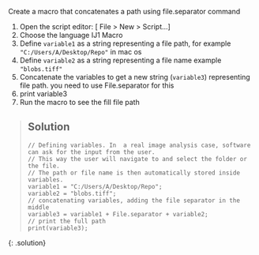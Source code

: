 Create a macro that concatenates a path using file.separator command

1. Open the script editor: [ File > New > Script...]
1. Choose the language IJ1 Macro
1. Define `variable1` as a string representing a file path, for example `"C:/Users/A/Desktop/Repo"` in mac os
1. Define `variable2` as a string representing a file name example `"blobs.tiff"`
1. Concatenate the variables to get a new string (`variable3`) representing file path. you need to use File.separator for this
1. print variable3
1. Run the macro to see the fill file path

> ## Solution
> ```
> // Defining variables. In  a real image analysis case, software can ask for the input from the user. 
> // This way the user will navigate to and select the folder or the file.
> // The path or file name is then automatically stored inside variables.
> variable1 = "C:/Users/A/Desktop/Repo";
> variable2 = "blobs.tiff";
> // concatenating variables, adding the file separator in the middle
> variable3 = variable1 + File.separator + variable2;
> // print the full path
> print(variable3);
> ```
{: .solution}
